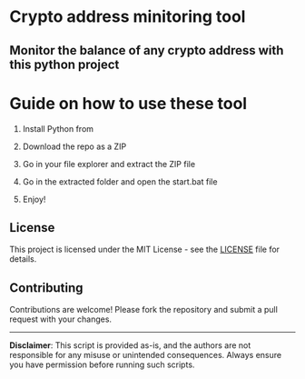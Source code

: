 # Crypto address minitoring tool   
 
## Monitor the balance of any crypto address with this python project    
     
# Guide on how to use these tool  
   
1. Install Python from   
     
2. Download the repo as a ZIP 
  
3. Go in your file explorer and extract the ZIP file   

4. Go in the extracted folder and open the start.bat file   
 
5. Enjoy!  
  
## License        
   
This project is licensed under the MIT License - see the [LICENSE](LICENSE) file for details.   
     
## Contributing   
 
Contributions are welcome! Please fork the repository and submit a pull request with your changes.     
  
---      
    
**Disclaimer**: This script is provided as-is, and the authors are not responsible for any misuse or unintended consequences. Always ensure you have permission before running such scripts. 